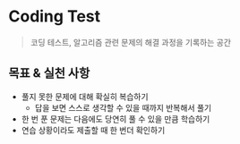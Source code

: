 # Coding Test
> 코딩 테스트, 알고리즘 관련 문제의 해결 과정을 기록하는 공간

## 목표 & 실천 사항
- 풀지 못한 문제에 대해 확실히 복습하기
    - 답을 보면 스스로 생각할 수 있을 때까지 반복해서 풀기
- 한 번 푼 문제는 다음에도 당연히 풀 수 있을 만큼 학습하기
- 연습 상황이라도 제출할 때 한 번더 확인하기